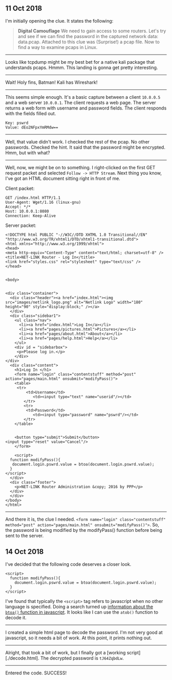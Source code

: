 ## 11 Oct 2018
I'm initially opening the clue.  It states the following:
> **Digital Camouflage**
> We need to gain access to some routers.  Let's try and see if we can find the password in the captured network data: data.pcap.
Attached to this clue was (Surprise!) a pcap file.  Now to find a way to examine pcaps in Linux.

---

Looks like tcpdump might be my best bet for a native kali package that understands pcaps.  Hmmm.  This landing is gonna get pretty interesting.

---

Wait!  Holy fins, Batman!  Kali has Wireshark!

---

This seems simple enough.  It's a basic capture between a client `10.0.0.5` and a web server `10.0.0.1`.  The client requests a web page.  The server returns a web form with username and password fields.  The client responds with the fields filled out.
```
Key: pswrd
Value: dEo2NFpxYmRMdw==
```

---

Well, that value didn't work.  I checked the rest of the pcap.  No other passwords.  Checked the hint.  It said that the password might be encrypted.  Hmm, but with what?

---

Well, now, we might be on to something.  I right-clicked on the first GET request packet and selected `Follow -> HTTP Stream`.  Next thing you know, I've got an HTML document sitting right in front of me.

Client packet:
```
GET /index.html HTTP/1.1
User-Agent: Wget/1.16 (linux-gnu)
Accept: */*
Host: 10.0.0.1:8080
Connection: Keep-Alive
```

Server packet:
```
<!DOCTYPE html PUBLIC "-//W3C//DTD XHTML 1.0 Transitional//EN" "http://www.w3.org/TR/xhtml1/DTD/xhtml1-transitional.dtd">
<html xmlns="http://www.w3.org/1999/xhtml">
<head>
<meta http-equiv="Content-Type" content="text/html; charset=utf-8" />
<title>NET-LINK Router - Log In</title>
<link href="styles.css" rel="stylesheet" type="text/css" />
</head>


<body>


<div class="container">
  <div class="header"><a href="index.html"><img src="images/netlink_logo.png" alt="Netlink Logo" width="180" height="90" style="display:block;" /></a> 
  </div>
  <div class="sidebar1">
    <ul class="nav">
      <li><a href="index.html">Log In</a></li>
      <li><a href="pages/pictures.html">Pictures</a></li>
      <li><a href="pages/about.html">About</a></li>
      <li><a href="pages/help.html">Help</a></li>
    </ul>
    <div id = "sidebarbox">
     <p>Please log in.</p>
    </div>
</div>
  <div class="content">
    <h1>Log In </h1>
    <form name="login" class="contentstuff" method="post" action="pages/main.html" onsubmit="modifyPass()">
    <table>
     <tr>
         <td>Username</td>
            <td><input type="text" name="userid"/></td>
        </tr>
        <tr>
         <td>Password</td>
            <td><input type="password" name="pswrd"/></td>
        </tr>
    </table>


    <button type="submit">Submit</button>
<input type="reset" value="Cancel"/>
    </form>
    
    <script>
  function modifyPass(){
   document.login.pswrd.value = btoa(document.login.pswrd.value);
  }
</script>
  </div>
  <div class="footer">
    <p>NET-LINK Router Administration &copy; 2016 by PPP</p>
  </div>
  </div>
</body>
</html>
```

---

And there it is, the clue I needed. `<form name="login" class="contentstuff" method="post" action="pages/main.html" onsubmit="modifyPass()">`. So, the password is being modified by the modifyPass() function before being sent to the server.

## 14 Oct 2018
I've decided that the following code deserves a closer look.
```
<script>
  function modifyPass(){
    document.login.pswrd.value = btoa(document.login.pswrd.value);
  }
</script>
```
I've found that typically the `<script>` tag refers to javascript when no other language is specified.  Doing a search turned up [information about the `btoa()` function in javascript](https://www.w3schools.com/jsref/met_win_btoa.asp).  It looks like I can use the `atob()` function to decode it.

---

I created a simple html page to decode the password.  I'm not very good at javascript, so it needs a bit of work.  At this point, it prints nothing out.

---

Alright, that took a bit of work, but I finally got a [working script][./decode.html]. The decrypted password is `tJ64ZqbdLw`.

---

Entered the code.  SUCCESS!
